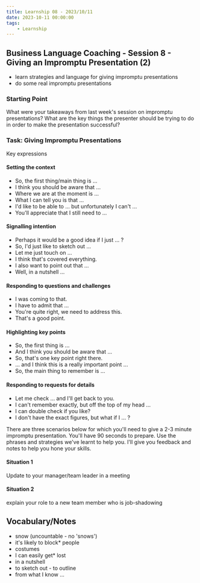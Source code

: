 ```yaml
---
title: Learnship 08 - 2023/10/11
date: 2023-10-11 00:00:00
tags:
    - Learnship
---
```


## Business Language Coaching - Session 8 - Giving an Impromptu Presentation (2)

* learn strategies and language for giving impromptu presentations
* do some real impromptu presentations

### Starting Point

What were your takeaways from last week's session on impromptu presentations? What are the key things the presenter should be trying to do in order to make the presentation successful?

### Task: Giving Impromptu Presentations

Key expressions

#### Setting the context

* So, the first thing/main thing is ...
* I think you should be aware that ...
* Where we are at the moment is ...
* What I can tell you is that ...
* I'd like to be able to ... but unfortunately I can't ...
* You'll appreciate that I still need to ...

#### Signalling intention

* Perhaps it would be a good idea if I just ... ?
* So, I'd just like to sketch out ...
* Let me just touch on ...
* I think that's covered everything.
* I also want to point out that ...
* Well, in a nutshell ...

#### Responding to questions and challenges

* I was coming to that.
* I have to admit that ...
* You're quite right, we need to address this.
* That's a good point.

#### Highlighting key points

* So, the first thing is ...
* And I think you should be aware that ...
* So, that's one key point right there.
* ... and I think this is a really important point ...
* So, the main thing to remember is ...

#### Responding to requests for details

* Let me check ... and I'll get back to you.
* I can't remember exactly, but off the top of my head ...
* I can double check if you like?
* I don't have the exact figures, but what if I ... ?

There are three scenarios below for which you'll need to give a 2-3 minute impromptu presentation. You'll have 90 seconds to prepare. Use the phrases and strategies we've learnt to help you. I'll give you feedback and notes to help you hone your skills.

#### Situation 1

Update to your manager/team leader in a meeting

#### Situation 2

explain your role to a new team member who is job-shadowing

## Vocabulary/Notes

* snow (uncountable - no 'snows')
* it's likely to block* people
* costumes
* I can easily get* lost
* in a nutshell
* to sketch out - to outline
* from what I know ...
